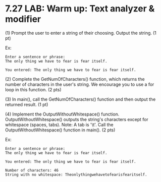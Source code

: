 # 7.27 LAB: Warm up: Text analyzer & modifier
(1) Prompt the user to enter a string of their choosing. Output the string. (1 pt)

Ex:
```
Enter a sentence or phrase:
The only thing we have to fear is fear itself.

You entered: The only thing we have to fear is fear itself.
```
(2) Complete the GetNumOfCharacters() function, which returns the number of characters in the user's string. We encourage you to use a for loop in this function. (2 pts)

(3) In main(), call the GetNumOfCharacters() function and then output the returned result. (1 pt)

(4) Implement the OutputWithoutWhitespace() function. OutputWithoutWhitespace() outputs the string's characters except for whitespace (spaces, tabs). Note: A tab is '\t'. Call the OutputWithoutWhitespace() function in main(). (2 pts)

Ex:
```
Enter a sentence or phrase:
The only thing we have to fear is fear itself.

You entered: The only thing we have to fear is fear itself.

Number of characters: 46
String with no whitespace: Theonlythingwehavetofearisfearitself.
```